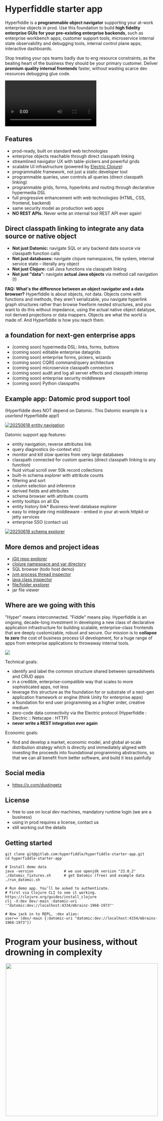 # Hyperfiddle starter app

Hyperfiddle is a **programmable object navigator** supporting your at-work enterprise objects in prod. Use this foundation to build **high fidelity enterprise GUIs for your pre-existing enterprise backends**, such as enterprise workbench apps, customer support tools, microservice internal state observability and debugging tools, internal control plane apps, interactive dashboards.

Stop treating your ops teams badly due to eng resource constraints, as the beating heart of the business they should be your primary customer. Deliver **premium quality internal frontends** faster, without wasting scarce dev resources debugging glue code. 

![Demo video](./docs/20250617_entity_browser.mp4)

## Features

* prod-ready, built on standard web technologies
* enterprise objects reachable through direct classpath linking
* streamlined navigator UX with table-pickers and powerful grids
* scalable UI infrastructure (powered by [Electric Clojure](https://github.com/hyperfiddle/electric))
* programmable framework, not just a static developer tool
* programmable queries, user controls all queries (direct classpath linking)
* programmable grids, forms, hyperlinks and routing through declarative hypermedia DSL
* full progressive enhancement with web technologies (HTML, CSS, frontend, backend)
* same security model as production web apps
* **NO REST APIs.** Never write an internal tool REST API ever again!

## Direct classpath linking to integrate any data source or native object

* **Not just Datomic:** navigate SQL or any backend data source via classpath function calls
* **Not just databases:** navigate clojure namespaces, file system, internal service state – literally any object
* **Not just Clojure:** call Java functions via classpath linking
* **Not just "data":** navigate **actual Java objects** via method call navigation (!)

**FAQ: What's the difference between an object navigator and a data browser?** Hyperfiddle is about objects, not data. Objects come with functions and methods, they aren't serializable, you navigate hyperlink graph structures rather than browse freeform nested structures, and you want to do this without impedance, using the actual native object datatype, not derived projections or data mappers. Objects are what the world is made of. And Hyperfiddle is how you reach them.

## a foundation for next-gen enterprise apps
 
* (coming soon) hypermedia DSL: links, forms, buttons
* (coming soon) editable enterprise datagrids
* (coming soon) enterprise forms, pickers, wizards
* (coming soon) CQRS command/query architecture
* (coming soon) microservice classpath connectors
* (coming soon) audit and log all server effects and classpath interop
* (coming soon) enterprise security middleware
* (coming soon) Python classpaths

## Example app: Datomic prod support tool

(Hyperfiddle does NOT depend on Datomic. This Datomic example is a *userland* Hyperfiddle app!)

[![20250618 entity navigation](./docs/20250618_entity_navigation.png)](./docs/20250618_entity_navigation.png)

Datomic support app features:
* entity navigation, reverse attributes link
* query diagnostics (io-context etc)
* monitor and kill slow queries from very large databases
* classpath connected for custom queries (direct classpath linking to any function)
* fluid virtual scroll over 50k record collections
* built-in schema explorer with attribute counts
* filtering and sort
* column selection and inference
* derived fields and attributes
* schema browser with attribute counts
* entity tooltips on all IDs
* entity history link* Business-level database explorer
* easy to integrate ring middleware - embed in your at-work httpkit or jetty services
* enterprise SSO (contact us)

[![20250618 schema explorer](./docs/20250618_schema_explorer.png)](./docs/20250618_schema_explorer.png)

## More demos and project ideas

* [jGit repo explorer]()
* [clojure namespace and var directory](https://electric.hyperfiddle.net/dustingetz.object-browser-demo3!ObjectBrowserDemo3/(dustingetz.object-browser-demo3!clojure-all-ns))
* SQL browser (todo host demo)
* [jvm process thread inspector](https://electric.hyperfiddle.net/dustingetz.object-browser-demo3!ObjectBrowserDemo3/(dustingetz.object-browser-demo3!thread-mx))
* [java class inspector](https://electric.hyperfiddle.net/dustingetz.object-browser-demo3!ObjectBrowserDemo3/(dustingetz.object-browser-demo3!class-view,java.lang.management.ThreadMXBean))
* [file/folder explorer](https://electric.hyperfiddle.net/dustingetz.object-browser-demo3!ObjectBrowserDemo3/(clojure.java.io!file,'.!'))
* jar file viewer

## Where are we going with this

"Hyper" means interconnected. "Fiddle" means play. Hyperfiddle is an ongoing, decade-long investment in developing a new class of declarative application infrastructure for building scalable, enterprise-class frontends that are deeply customizable, robust and secure. Our mission is to **collapse to zero** the cost of business process UI development, for a huge range of apps from enterprise applications to throwaway internal tools.

![](./docs/2024_hyperfiddle-crud-spreadsheet-explainer-sub.png)

Technical goals:
* identify and label the common structure shared between spreadsheets and CRUD apps
* in a credible, enterprise-compatible way that scales to more sophisticated apps, not less
* leverage this structure as the foundation for or substrate of a next-gen application framework or engine (think Unity for enterprise apps)
* a foundation for end user programming as a higher order, creative medium
* zero-code data connectivity via the Electric protocol (Hyperfiddle : Electric :: Netscape : HTTP)
* **never write a REST integration ever again**

Economic goals:
* find and develop a market, economic model, and global at-scale distribution strategy which is directly and immediately aligned with investing the proceeds into foundational programming abstractions, so that we can all benefit from better software, and build it less painfully

## Social media

* https://x.com/dustingetz

## License
* free to use on local dev machines, mandatory runtime login (we are a business)
* using in prod requires a license, contact us
* still working out the details

## Getting started

```
git clone git@gitlab.com:hyperfiddle/hyperfiddle-starter-app.git
cd hyperfiddle-starter-app

# Install demo data
java -version              # we use openjdk version "23.0.2"
./datomic_fixtures.sh      # get Datomic (free) and example data
./run_datomic.sh

# Run demo app. You’ll be asked to authenticate.
# First via Clojure CLI to see it working. https://clojure.org/guides/install_clojure
clj -X:dev dev/-main :datomic-uri '"datomic:dev://localhost:4334/mbrainz-1968-1973"'

# Now jack in to REPL, :dev alias:
user=> (dev/-main {:datomic-uri "datomic:dev://localhost:4334/mbrainz-1968-1973"})
```

# Program your business, without drowning in complexity

<p align="center">
  <img width="500" src="./docs/2024_logo-hyperfiddle-crud-spreadsheet-transparent.svg">
</p>